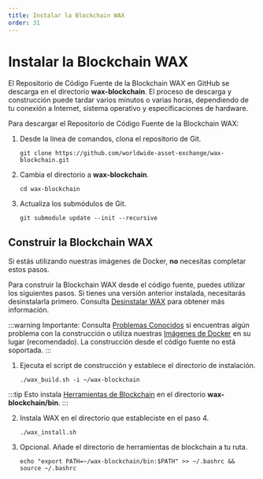 ```yaml
---
title: Instalar la Blockchain WAX
order: 31
---
```


# Instalar la Blockchain WAX

El Repositorio de Código Fuente de la Blockchain WAX en GitHub se descarga en el directorio **wax-blockchain**. El proceso de descarga y construcción puede tardar varios minutos o varias horas, dependiendo de tu conexión a Internet, sistema operativo y especificaciones de hardware.

Para descargar el Repositorio de Código Fuente de la Blockchain WAX:

1. Desde la línea de comandos, clona el repositorio de Git.

    ```shell
    git clone https://github.com/worldwide-asset-exchange/wax-blockchain.git
    ```

2. Cambia el directorio a **wax-blockchain**.

    ```shell
    cd wax-blockchain
    ```

3. Actualiza los submódulos de Git.

    ```shell
    git submodule update --init --recursive
    ```

## Construir la Blockchain WAX

Si estás utilizando nuestras imágenes de Docker, **no** necesitas completar estos pasos.

Para construir la Blockchain WAX desde el código fuente, puedes utilizar los siguientes pasos. Si tienes una versión anterior instalada, necesitarás desinstalarla primero. Consulta [Desinstalar WAX](/es/build/tutorials/blockchain_uninstall) para obtener más información.

:::warning
Importante: Consulta [Problemas Conocidos](/es/build/troubleshooting/) si encuentras algún problema con la construcción o utiliza nuestras [Imágenes de Docker](/es/build/dapp-development/docker-setup/) en su lugar (recomendado). La construcción desde el código fuente no está soportada.
:::

1. Ejecuta el script de construcción y establece el directorio de instalación.

    ```shell
    ./wax_build.sh -i ~/wax-blockchain
    ```

:::tip
Esto instala [Herramientas de Blockchain](/es/build/tools/blockchain_tools) en el directorio <strong>wax-blockchain/bin</strong>.
:::

2. Instala WAX en el directorio que estableciste en el paso 4.

    ```shell
    ./wax_install.sh
    ```

3. Opcional. Añade el directorio de herramientas de blockchain a tu ruta.

    ```shell
    echo "export PATH=~/wax-blockchain/bin:$PATH" >> ~/.bashrc && source ~/.bashrc
    ```
